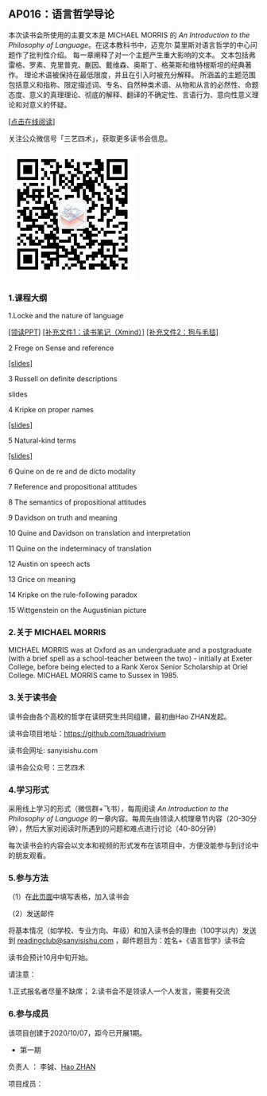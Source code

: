 

## AP016：语言哲学导论

本次读书会所使用的主要文本是 MICHAEL MORRIS 的 *An Introduction to the Philosophy of Language*。在这本教科书中，迈克尔·莫里斯对语言哲学的中心问题作了批判性介绍。 每一章阐释了对一个主题产生重大影响的文本。 文本包括弗雷格、罗素、克里普克、蒯因、戴维森、奥斯丁、格莱斯和维特根斯坦的经典著作。 理论术语被保持在最低限度，并且在引入时被充分解释。 所涵盖的主题范围包括意义和指称、限定描述词、专名、自然种类术语、从物和从言的必然性、命题态度、意义的真理理论、彻底的解释、翻译的不确定性、言语行为、意向性意义理论和对意义的怀疑。

[[点击在线阅读]]( https://tquadrivium.github.io/An-Introduction-to-the-Philosophy-of-Language/)

关注公众微信号「三艺四术」，获取更多读书会信息。

![](img/qrcode.jpg)

### 1.课程大纲

1.Locke and the nature of language

[[领读PPT]](slides/01_1.pdf)  [[补充文件1：读书笔记（Xmind）]](slides/01_2.pdf)   [[补充文件2：狗与毛毯]](slides/01_3.pdf)

2 Frege on Sense and reference 

[[slides]](slides/02.pdf)

3 Russell on definite descriptions 

slides

4 Kripke on proper names

[[slides]](slides/04.pdf)

5 Natural-kind terms

[[slides]](slides/05.pdf) 

6 Quine on de re and de dicto modality 

7 Reference and propositional attitudes 

8 The semantics of propositional attitudes 

9 Davidson on truth and meaning 

10 Quine and Davidson on translation and interpretation 

11 Quine on the indeterminacy of translation 

12 Austin on speech acts 

13 Grice on meaning 

14 Kripke on the rule-following paradox 

15 Wittgenstein on the Augustinian picture

### 2.关于 MICHAEL MORRIS

MICHAEL MORRIS was at Oxford as an undergraduate and a postgraduate (with a brief spell as a school-teacher between the two) - initially at Exeter College, before being elected to a Rank Xerox Senior Scholarship at Oriel College. MICHAEL MORRIS came to Sussex in 1985.

### 3.关于读书会

读书会由各个高校的哲学在读研究生共同组建，最初由Hao ZHAN发起。

读书会项目地址：https://github.com/tquadrivium

读书会网址: sanyisishu.com

读书会公众号：三艺四术

### 4.学习形式

采用线上学习的形式（微信群+飞书），每周阅读 *An Introduction to the Philosophy of Language* 的一章内容。每周先由领读人梳理章节内容（20-30分钟），然后大家对阅读时所遇到的问题和难点进行讨论（40-80分钟）

每次读书会的内容会以文本和视频的形式发布在该项目中，方便没能参与到讨论中的朋友观看。

### 5.参与方法

（1）在[此页面](https://sanyisishu.com/2020/10/07/ap016%ef%bc%9a%e8%af%ad%e8%a8%80%e5%93%b2%e5%ad%a6%e5%af%bc%e8%ae%ba/)中填写表格，加入读书会



（2）发送邮件

将基本情况（如学校、专业方向、年级）和加入读书会的理由（100字以内）发送到 [readingclub@sanyisishu.com](mailto:readingclub@sanyisishu.com) ，邮件题目为：姓名+《语言哲学》读书会

读书会预计10月中旬开始。

请注意：

1.正式报名者尽量不缺席；
2.读书会不是领读人一个人发言，需要有交流



### 6.参与成员

该项目创建于2020/10/07，距今已开展1期。

- 第一期

负责人	：	李铖、[Hao ZHAN](https://github.com/zhanhao93)

项目成员：	

